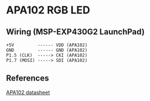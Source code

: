 APA102 RGB LED
==============

## Wiring (MSP-EXP430G2 LaunchPad)
```
+5V         ------ VDD (APA102)
GND         ------ GND (APA102)
P1.5 (CLK)  -----> CKI (APA102)
P1.7 (MOSI) -----> SDI (APA102)
```

## References
[APA102 datasheet](https://www.adafruit.com/datasheets/APA102.pdf)
